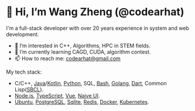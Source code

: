# 👋 Hi, I’m Wang Zheng (@codearhat)

I'm a full-stack developer with over 20 years experience in system and web development.

- 👀 I’m interested in C++, Algorithms, HPC in STEM fields.
- 🌱 I’m currently learning CAGD, CUDA, algorithm contest.
- 📫 How to reach me: codearhat@gmail.com

My tech stack:

- C/C++, [Java](https://openjdk.org/)/[Kotlin](https://kotlinlang.org/), [Python](https://www.python.org/), SQL, [Bash](https://www.gnu.org/software/bash/), [Golang](https://go.dev/), [Dart](https://dart.dev/), Common Lisp([SBCL](https://www.sbcl.org/)).
- [Node.js](https://nodejs.org/en/), [TypeScript](https://www.typescriptlang.org/), [Vue](https://cn.vuejs.org/), [Naive UI](https://www.naiveui.com/).
- [Ubuntu](https://ubuntu.com/), [PostgreSQL](https://www.postgresql.org/), [Sqlite](https://www.sqlite.org/index.html), [Redis](https://redis.io/), [Docker](https://www.docker.com/), [Kubernetes](https://kubernetes.io/).

<!---
codearhat/codearhat is a ✨ special ✨ repository because its `README.md` (this file) appears on your GitHub profile.
You can click the Preview link to take a look at your changes.
--->
